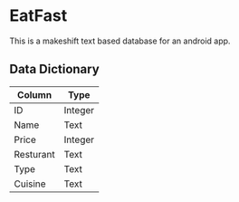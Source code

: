# EatFast
This is a makeshift text based database for an android app.

## Data Dictionary

| Column  | Type |
| ------------- | ------------- |
| ID  | Integer |
| Name  | Text |
| Price  | Integer |
| Resturant  | Text |
| Type | Text |
| Cuisine  | Text |
